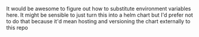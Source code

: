 It would be awesome to figure out how to substitute environment variables here. It might be sensible to just turn this into a helm chart but I'd prefer not to do that because it'd mean hosting and versioning the chart externally to this repo
